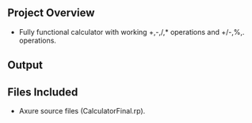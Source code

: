 ## Project Overview

- Fully functional calculator with working +,-,/,* operations and +/-,%,. operations.

## Output


## Files Included
- Axure source files (CalculatorFinal.rp).
